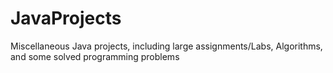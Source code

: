 # JavaProjects
Miscellaneous Java projects, including large assignments/Labs, Algorithms, and some solved programming problems
